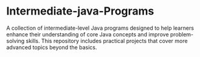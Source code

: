 # Intermediate-java-Programs
A collection of intermediate-level Java programs designed to help learners enhance their understanding of core Java concepts and improve problem-solving skills. This repository includes practical projects that cover more advanced topics beyond the basics.
